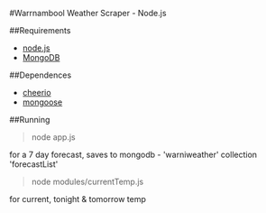 #Warrnambool Weather Scraper - Node.js

##Requirements
* [node.js](https://nodejs.org/)
* [MongoDB](https://www.mongodb.org/)

##Dependences
* [cheerio](https://www.npmjs.com/package/cheerio)
* [mongoose](https://www.npmjs.com/package/mongoose)

##Running
> node app.js

for a 7 day forecast, saves to mongodb - 'warniweather' collection 'forecastList'
> node modules/currentTemp.js

for current, tonight & tomorrow temp
